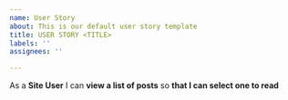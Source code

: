 ```yaml
---
name: User Story
about: This is our default user story template
title: USER STORY <TITLE>
labels: ''
assignees: ''

---
```


As a **Site User** I can **view a list of posts** so **that I can select one to read**
